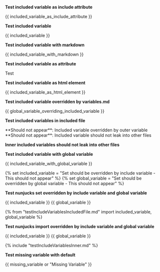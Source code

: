 
**Test included variable as include attribute**

{{ included_variable_as_include_attribute }}

**Test included variable**

{{ included_variable }}

**Test included variable with markdown**

{{ included_variable_with_markdown }}

**Test included variable as attribute**

<p style="{{ included_variable_as_attribute }}">Test</p>

**Test included variable as html element**

{{ included_variable_as_html_element }}

**Test included variable overridden by variables.md**

{{ global_variable_overriding_included_variable }}

**Test included variables in included file**

<include src="testIncludeVariablesIncludedFile.md">
  <variable name="included_variable_inner_overridden">**Should not appear**: Included variable overridden by outer variable</variable>
  <variable name="included_variable_should_not_leak_inner">**Should not appear**: Included variable should not leak into other files</variable>
</include>

**Inner included variables should not leak into other files**

<include src="testIncludeVariableLeakInner.md" />

**Test included variable with global variable**

{{ included_variable_with_global_variable }}

{% set included_variable = "Set should be overridden by include variable - This should not appear" %}
{% set global_variable = "Set should be overridden by global variable - This should not appear" %}

**Test nunjucks set overridden by include variable and global variable**

{{ included_variable }}
{{ global_variable }}

{% from "testIncludeVariablesIncludedFile.md" import included_variable, global_variable %}

**Test nunjucks import overridden by include variable and global variable**

{{ included_variable }}
{{ global_variable }}


{% include "testIncludeVariablesInner.md" %}

**Test missing variable with default**

{{ missing_variable or "Missing Variable" }}
